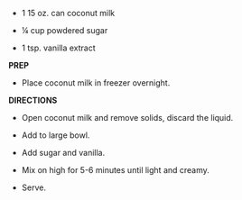-   1 15 oz. can coconut milk

-   ¼ cup powdered sugar

-   1 tsp. vanilla extract

**PREP**

-   Place coconut milk in freezer overnight.

**DIRECTIONS**

-   Open coconut milk and remove solids, discard the liquid.

-   Add to large bowl.

-   Add sugar and vanilla.

-   Mix on high for 5-6 minutes until light and creamy.

-   Serve.
